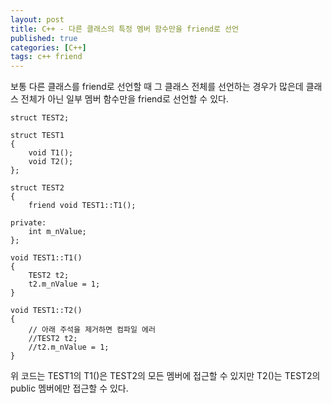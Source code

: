 ```yaml
---
layout: post
title: C++ - 다른 클래스의 특정 멤버 함수만을 friend로 선언
published: true
categories: [C++]
tags: c++ friend
---
```

보통 다른 클래스를 friend로 선언할 때 그 클래스 전체를 선언하는 경우가 많은데 클래스 전체가 아닌 일부 멤버 함수만을 friend로 선언할 수 있다.  
```
struct TEST2;

struct TEST1
{
    void T1();
    void T2();
};
 
struct TEST2
{
    friend void TEST1::T1();

private:
    int m_nValue;
};

void TEST1::T1()
{
    TEST2 t2;
    t2.m_nValue = 1;
}

void TEST1::T2()
{
    // 아래 주석을 제거하면 컴파일 에러
    //TEST2 t2;
    //t2.m_nValue = 1;
}
```
  
위 코드는 TEST1의 T1()은 TEST2의 모든 멤버에 접근할 수 있지만 T2()는 TEST2의 public 멤버에만 접근할 수 있다.  
  
